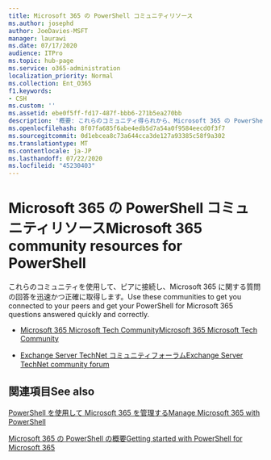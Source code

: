 ```yaml
---
title: Microsoft 365 の PowerShell コミュニティリソース
ms.author: josephd
author: JoeDavies-MSFT
manager: laurawi
ms.date: 07/17/2020
audience: ITPro
ms.topic: hub-page
ms.service: o365-administration
localization_priority: Normal
ms.collection: Ent_O365
f1.keywords:
- CSH
ms.custom: ''
ms.assetid: ebe0f5ff-fd17-487f-bbb6-271b5ea270bb
description: '概要: これらのコミュニティ得られから、Microsoft 365 の PowerShell に関するヘルプを取得します。'
ms.openlocfilehash: 8f07fa685f6abe4edb5d7a54a0f9584eecd0f3f7
ms.sourcegitcommit: 0d1ebcea8c73a644cca3de127a93385c58f9a302
ms.translationtype: MT
ms.contentlocale: ja-JP
ms.lasthandoff: 07/22/2020
ms.locfileid: "45230403"
---
```

# <a name="microsoft-365-community-resources-for-powershell"></a><span data-ttu-id="3c14b-103">Microsoft 365 の PowerShell コミュニティリソース</span><span class="sxs-lookup"><span data-stu-id="3c14b-103">Microsoft 365 community resources for PowerShell</span></span>

<span data-ttu-id="3c14b-104">これらのコミュニティを使用して、ピアに接続し、Microsoft 365 に関する質問の回答を迅速かつ正確に取得します。</span><span class="sxs-lookup"><span data-stu-id="3c14b-104">Use these communities to get you connected to your peers and get your PowerShell for Microsoft 365 questions answered quickly and correctly.</span></span> 
  
- [<span data-ttu-id="3c14b-105">Microsoft 365 Microsoft Tech Community</span><span class="sxs-lookup"><span data-stu-id="3c14b-105">Microsoft 365 Microsoft Tech Community</span></span>](https://techcommunity.microsoft.com/t5/microsoft-365/ct-p/microsoft365)
    
- [<span data-ttu-id="3c14b-106">Exchange Server TechNet コミュニティフォーラム</span><span class="sxs-lookup"><span data-stu-id="3c14b-106">Exchange Server TechNet community forum</span></span>](https://social.technet.microsoft.com/Forums/exchange/home?forum=exchangesvrgeneral)
    
## <a name="see-also"></a><span data-ttu-id="3c14b-107">関連項目</span><span class="sxs-lookup"><span data-stu-id="3c14b-107">See also</span></span>

[<span data-ttu-id="3c14b-108">PowerShell を使用して Microsoft 365 を管理する</span><span class="sxs-lookup"><span data-stu-id="3c14b-108">Manage Microsoft 365 with PowerShell</span></span>](manage-office-365-with-office-365-powershell.md)
  
[<span data-ttu-id="3c14b-109">Microsoft 365 の PowerShell の概要</span><span class="sxs-lookup"><span data-stu-id="3c14b-109">Getting started with PowerShell for Microsoft 365</span></span>](getting-started-with-office-365-powershell.md)

